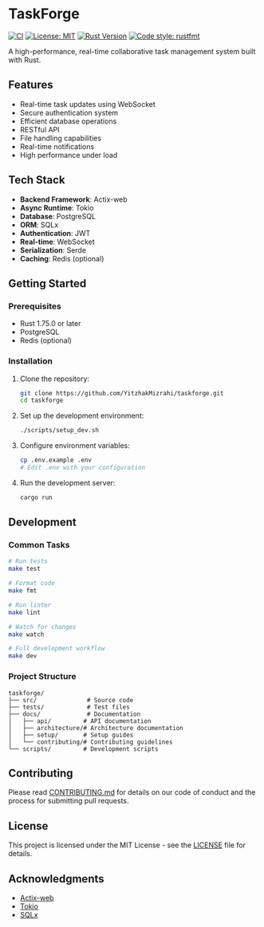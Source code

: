 # TaskForge

[![CI](https://github.com/YitzhakMizrahi/taskforge/actions/workflows/ci.yml/badge.svg)](https://github.com/YitzhakMizrahi/taskforge/actions/workflows/ci.yml)
[![License: MIT](https://img.shields.io/badge/License-MIT-yellow.svg)](https://opensource.org/licenses/MIT)
[![Rust Version](https://img.shields.io/badge/rust-1.75.0+-blue.svg)](https://www.rust-lang.org)
[![Code style: rustfmt](https://img.shields.io/badge/code%20style-rustfmt-000000.svg)](https://github.com/rust-lang/rustfmt)

A high-performance, real-time collaborative task management system built with Rust.

## Features

- Real-time task updates using WebSocket
- Secure authentication system
- Efficient database operations
- RESTful API
- File handling capabilities
- Real-time notifications
- High performance under load

## Tech Stack

- **Backend Framework**: Actix-web
- **Async Runtime**: Tokio
- **Database**: PostgreSQL
- **ORM**: SQLx
- **Authentication**: JWT
- **Real-time**: WebSocket
- **Serialization**: Serde
- **Caching**: Redis (optional)

## Getting Started

### Prerequisites

- Rust 1.75.0 or later
- PostgreSQL
- Redis (optional)

### Installation

1. Clone the repository:
   ```bash
   git clone https://github.com/YitzhakMizrahi/taskforge.git
   cd taskforge
   ```

2. Set up the development environment:
   ```bash
   ./scripts/setup_dev.sh
   ```

3. Configure environment variables:
   ```bash
   cp .env.example .env
   # Edit .env with your configuration
   ```

4. Run the development server:
   ```bash
   cargo run
   ```

## Development

### Common Tasks

```bash
# Run tests
make test

# Format code
make fmt

# Run linter
make lint

# Watch for changes
make watch

# Full development workflow
make dev
```

### Project Structure

```
taskforge/
├── src/              # Source code
├── tests/            # Test files
├── docs/             # Documentation
│   ├── api/         # API documentation
│   ├── architecture/# Architecture documentation
│   ├── setup/       # Setup guides
│   └── contributing/# Contributing guidelines
└── scripts/         # Development scripts
```

## Contributing

Please read [CONTRIBUTING.md](docs/contributing/CONTRIBUTING.md) for details on our code of conduct and the process for submitting pull requests.

## License

This project is licensed under the MIT License - see the [LICENSE](LICENSE) file for details.

## Acknowledgments

- [Actix-web](https://actix.rs/)
- [Tokio](https://tokio.rs/)
- [SQLx](https://github.com/launchbadge/sqlx) 